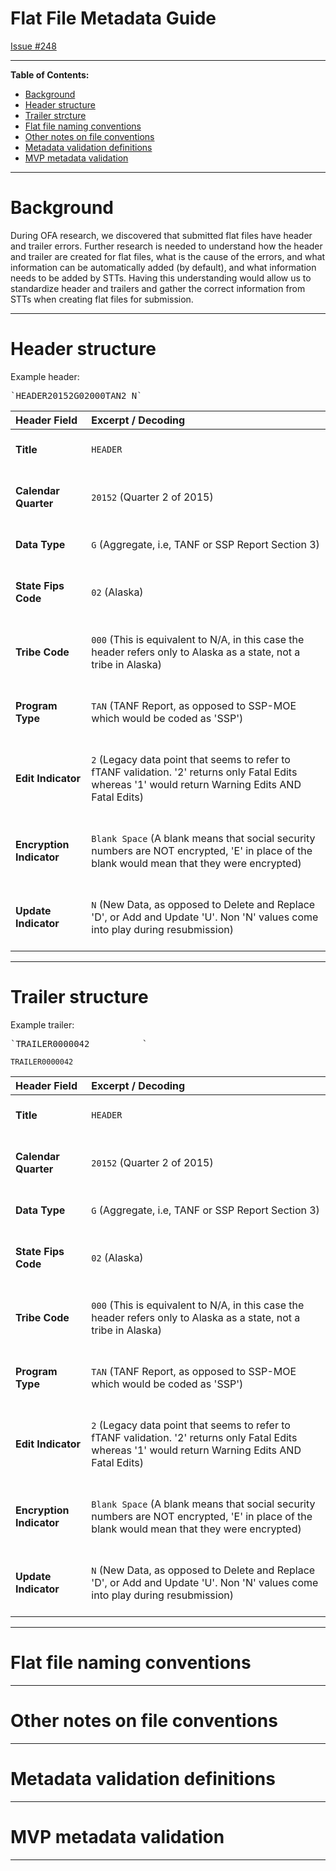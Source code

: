 # Flat File Metadata Guide

[Issue #248](https://github.com/raft-tech/TANF-app/issues/248)

---

**Table of Contents:**

- [Background](#background)
- [Header structure](#header-structure)
- [Trailer strcture](#trailer-structure)
- [Flat file naming conventions](#flat-file-naming-conventions)
- [Other notes on file conventions](#other-notes-on-file-conventions)
- [Metadata validation definitions](#metadata-validation-definitions)
- [MVP metadata validation](#mvp-metadata-validation)

---

# Background

During OFA research, we discovered that submitted flat files have header and trailer errors. Further research is needed to understand how the header and trailer are created for flat files, what is the cause of the errors, and what information can be automatically added (by default), and what information needs to be added by STTs. Having this understanding would allow us to standardize header and trailers and gather the correct information from STTs when creating flat files for submission.

---

# Header structure

Example header:

<pre>
`HEADER20152G02000TAN2 N`
</pre>

| **Header Field**                           | **Excerpt / Decoding**                                       |
| :----------------------------------------- | :----------------------------------------------------------- |
| <br />**Title**<br /><br />                | <br />`HEADER` <br /><br />                                  |
| <br />**Calendar Quarter**<br /><br />     | <br />`20152` (Quarter 2 of 2015)<br /><br />                |
| <br />**Data Type**<br /><br />            | <br />`G` (Aggregate, i.e, TANF or SSP Report Section 3)<br /><br /> |
| <br />**State Fips Code**<br /><br />      | <br />`02` (Alaska)<br /><br />                              |
| <br />**Tribe Code**<br /><br />           | <br />`000` (This is equivalent to N/A, in this case the header refers only to Alaska as a state, not a tribe in Alaska)<br /><br /> |
| <br />**Program Type**<br /><br />         | <br />`TAN` (TANF Report, as opposed to SSP-MOE which would be coded as 'SSP')<br /><br /> |
| <br />**Edit Indicator**<br /><br />       | <br />`2` (Legacy data point that seems to refer to fTANF validation. '2' returns only Fatal Edits whereas '1' would return Warning Edits AND Fatal Edits)<br /><br /> |
| <br />**Encryption Indicator**<br /><br /> | <br />`Blank Space` (A blank means that social security numbers are NOT encrypted, 'E' in place of the blank would mean that they were encrypted)<br /><br /> |
| <br />**Update Indicator**<br /><br />     | <br />`N` (New Data, as opposed to Delete and Replace 'D', or Add and Update 'U'. Non 'N' values come into play during resubmission)<br /><br /> |



---

# Trailer structure

Example trailer:

<pre>
`TRAILER0000042‎‎‎‎‎‎‎          `
</pre>

`TRAILER0000042‎‎‎‎‎‎‎          `

| **Header Field**                           | **Excerpt / Decoding**                                       |
| :----------------------------------------- | :----------------------------------------------------------- |
| <br />**Title**<br /><br />                | <br />`HEADER` <br /><br />                                  |
| <br />**Calendar Quarter**<br /><br />     | <br />`20152` (Quarter 2 of 2015)<br /><br />                |
| <br />**Data Type**<br /><br />            | <br />`G` (Aggregate, i.e, TANF or SSP Report Section 3)<br /><br /> |
| <br />**State Fips Code**<br /><br />      | <br />`02` (Alaska)<br /><br />                              |
| <br />**Tribe Code**<br /><br />           | <br />`000` (This is equivalent to N/A, in this case the header refers only to Alaska as a state, not a tribe in Alaska)<br /><br /> |
| <br />**Program Type**<br /><br />         | <br />`TAN` (TANF Report, as opposed to SSP-MOE which would be coded as 'SSP')<br /><br /> |
| <br />**Edit Indicator**<br /><br />       | <br />`2` (Legacy data point that seems to refer to fTANF validation. '2' returns only Fatal Edits whereas '1' would return Warning Edits AND Fatal Edits)<br /><br /> |
| <br />**Encryption Indicator**<br /><br /> | <br />`Blank Space` (A blank means that social security numbers are NOT encrypted, 'E' in place of the blank would mean that they were encrypted)<br /><br /> |
| <br />**Update Indicator**<br /><br />     | <br />`N` (New Data, as opposed to Delete and Replace 'D', or Add and Update 'U'. Non 'N' values come into play during resubmission)<br /><br /> |



---

# Flat file naming conventions



---

# Other notes on file conventions



---

# Metadata validation definitions



---

# MVP metadata validation



---

